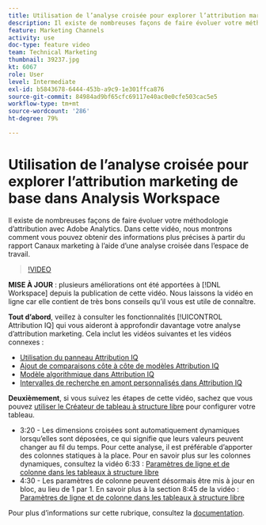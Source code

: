 ```yaml
---
title: Utilisation de l’analyse croisée pour explorer l’attribution marketing de base dans Analysis Workspace
description: Il existe de nombreuses façons de faire évoluer votre méthodologie d’attribution avec Adobe Analytics. Dans cette vidéo, nous montrons comment vous pouvez obtenir des informations plus précises à partir du rapport Canaux marketing à l’aide d’une analyse croisée dans l’espace de travail.
feature: Marketing Channels
activity: use
doc-type: feature video
team: Technical Marketing
thumbnail: 39237.jpg
kt: 6067
role: User
level: Intermediate
exl-id: b5843678-6444-453b-a9c9-1e301ffca876
source-git-commit: 84984ad9bf65cfc69117e40ac0e0cfe503cac5e5
workflow-type: tm+mt
source-wordcount: '286'
ht-degree: 79%

---
```


# Utilisation de l’analyse croisée pour explorer l’attribution marketing de base dans Analysis Workspace

Il existe de nombreuses façons de faire évoluer votre méthodologie d’attribution avec Adobe Analytics. Dans cette vidéo, nous montrons comment vous pouvez obtenir des informations plus précises à partir du rapport Canaux marketing à l’aide d’une analyse croisée dans l’espace de travail.

>[!VIDEO](https://video.tv.adobe.com/v/39237/?quality=12&learn=on)

**MISE À JOUR** : plusieurs améliorations ont été apportées à [!DNL Workspace] depuis la publication de cette vidéo. Nous laissons la vidéo en ligne car elle contient de très bons conseils qu’il vous est utile de connaître.

**Tout d’abord**, veillez à consulter les fonctionnalités [!UICONTROL Attribution IQ] qui vous aideront à approfondir davantage votre analyse d’attribution marketing. Cela inclut les vidéos suivantes et les vidéos connexes :

* [Utilisation du panneau Attribution IQ](using-the-attribution-iq-panel.md)
* [Ajout de comparaisons côte à côte de modèles Attribution IQ](adding-side-by-side-comparisons-of-attribution-iq-models.md)
* [Modèle algorithmique dans Attribution IQ](algorithmic-model-in-attribution-iq.md)
* [Intervalles de recherche en amont personnalisés dans Attribution IQ](custom-lookback-windows-in-attribution-iq.md)

**Deuxièmement**, si vous suivez les étapes de cette vidéo, sachez que vous pouvez [utiliser le Créateur de tableau à structure libre](../building-freeform-tables/using-the-freeform-table-builder-in-analysis-workspace.md) pour configurer votre tableau.

* 3:20 - Les dimensions croisées sont automatiquement dynamiques lorsqu’elles sont déposées, ce qui signifie que leurs valeurs peuvent changer au fil du temps. Pour cette analyse, il est préférable d’apporter des colonnes statiques à la place. Pour en savoir plus sur les colonnes dynamiques, consultez la vidéo 6:33 : [Paramètres de ligne et de colonne dans les tableaux à structure libre](../building-freeform-tables/row-and-column-settings-in-freeform-tables.md)
* 4:30 - Les paramètres de colonne peuvent désormais être mis à jour en bloc, au lieu de 1 par 1. En savoir plus à la section 8:45 de la vidéo : [ Paramètres de ligne et de colonne dans les tableaux à structure libre ](../building-freeform-tables/row-and-column-settings-in-freeform-tables.md)

Pour plus dʼinformations sur cette rubrique, consultez la [documentation](https://experienceleague.adobe.com/docs/analytics/analyze/analysis-workspace/attribution/models.html?lang=fr).

